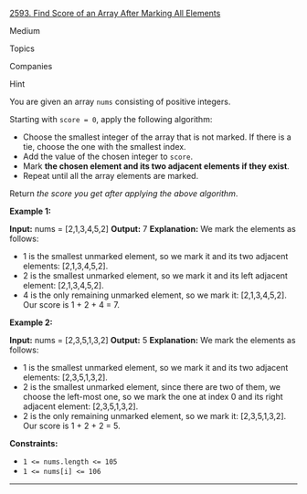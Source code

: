 [2593. Find Score of an Array After Marking All Elements](https://leetcode.com/problems/find-score-of-an-array-after-marking-all-elements/)

Medium

Topics

Companies

Hint

You are given an array `nums` consisting of positive integers.

Starting with `score = 0`, apply the following algorithm:

- Choose the smallest integer of the array that is not marked. If there is a tie, choose the one with the smallest index.
- Add the value of the chosen integer to `score`.
- Mark **the chosen element and its two adjacent elements if they exist**.
- Repeat until all the array elements are marked.

Return _the score you get after applying the above algorithm_.

**Example 1:**

**Input:** nums = [2,1,3,4,5,2]
**Output:** 7
**Explanation:** We mark the elements as follows:
- 1 is the smallest unmarked element, so we mark it and its two adjacent elements: [2,1,3,4,5,2].
- 2 is the smallest unmarked element, so we mark it and its left adjacent element: [2,1,3,4,5,2].
- 4 is the only remaining unmarked element, so we mark it: [2,1,3,4,5,2].
Our score is 1 + 2 + 4 = 7.

**Example 2:**

**Input:** nums = [2,3,5,1,3,2]
**Output:** 5
**Explanation:** We mark the elements as follows:
- 1 is the smallest unmarked element, so we mark it and its two adjacent elements: [2,3,5,1,3,2].
- 2 is the smallest unmarked element, since there are two of them, we choose the left-most one, so we mark the one at index 0 and its right adjacent element: [2,3,5,1,3,2].
- 2 is the only remaining unmarked element, so we mark it: [2,3,5,1,3,2].
Our score is 1 + 2 + 2 = 5.

**Constraints:**

- `1 <= nums.length <= 105`
- `1 <= nums[i] <= 106`

---

